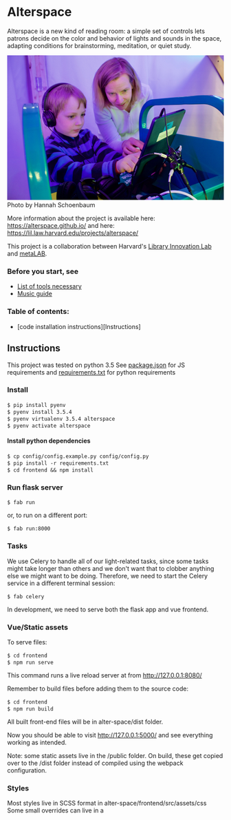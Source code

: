 # Alterspace

Alterspace is a new kind of reading room: a simple set of controls lets patrons decide on the color and behavior of lights and sounds in the space, adapting conditions for brainstorming, meditation, or quiet study. 


![Photo by Hannah Schoenbaum](photo.png)
Photo by Hannah Schoenbaum


More information about the project is available here: https://alterspace.github.io/
and here: https://lil.law.harvard.edu/projects/alterspace/

This project is a collaboration between Harvard's [Library Innovation Lab](https://lil.law.harvard.edu) and [metaLAB](https://metalab.github.io).

### Before you start, see 
- [List of tools necessary](guides/tools.md)
- [Music guide](guides/sounds.md)

### Table of contents:
- [code installation instructions][Instructions]


## Instructions
This project was tested on python 3.5
See [package.json](frontend/package.json) for JS requirements
and [requirements.txt](requirements.txt) for python requirements


### Install
```
$ pip install pyenv
$ pyenv install 3.5.4 
$ pyenv virtualenv 3.5.4 alterspace
$ pyenv activate alterspace
```

#### Install python dependencies 

```
$ cp config/config.example.py config/config.py
$ pip install -r requirements.txt
$ cd frontend && npm install

```

### Run flask server

```
$ fab run
```
or, to run on a different port:
```
$ fab run:8000
```

### Tasks
We use Celery to handle all of our light-related tasks, since some tasks might take longer than others and we don't want that to clobber anything else we might want to be doing.
Therefore, we need to start the Celery service in a different terminal session: 
```
$ fab celery
```

In development, we need to serve both the flask app and vue frontend.  

### Vue/Static assets
To serve files:
```
$ cd frontend
$ npm run serve
```
This command runs a live reload server at from http://127.0.0.1:8080/


Remember to build files before adding them to the source code:
```
$ cd frontend
$ npm run build
```

All built front-end files will be in alter-space/dist folder.

Now you should be able to visit http://127.0.0.1:5000/ and see everything working as intended.

Note: some static assets live in the /public folder. On build, these get copied over to the /dist folder
instead of compiled using the webpack configuration.

### Styles
Most styles live in SCSS format in alter-space/frontend/src/assets/css
Some small overrides can live in a <style scoped> fashion in the .vue files


### Working with SVGs
We use the lovely [vue-svgicon](https://github.com/MMF-FE/vue-svgicon#use-generated-icon) for dealing with svgs in Vue.
To use, place all svg assets into frontend/svg-icons.
Run the following command to compile (assets will be placed in frontend/components/icons):
```
$ cd ./frontend
$ npm run generate-icons
```

In your Vue component's script tag, import your icon

```python
  import './icons/your-icon';
```

In your vue component's template, place the svg
```html
<svgicon icon="your-icon" width="60" height="60" :original="true" class="btn-default" stroke="0"></svgicon>
```

